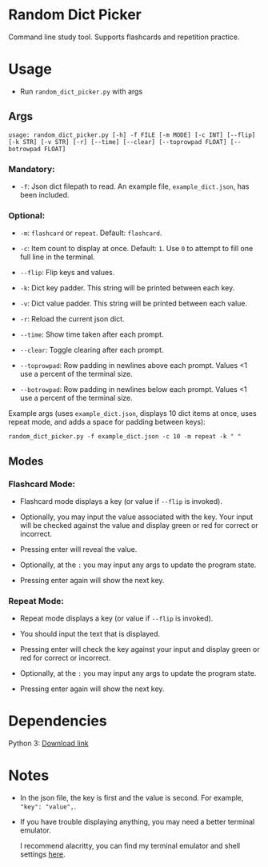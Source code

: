 # Random Dict Picker

Command line study tool. Supports flashcards and repetition practice.

# Usage

- Run `random_dict_picker.py` with args

## Args

```
usage: random_dict_picker.py [-h] -f FILE [-m MODE] [-c INT] [--flip] [-k STR] [-v STR] [-r] [--time] [--clear] [--toprowpad FLOAT] [--botrowpad FLOAT]
```

### Mandatory:

- `-f`: Json dict filepath to read. An example file, `example_dict.json`, has been included.

### Optional:

- `-m`: `flashcard` or `repeat`. Default: `flashcard`.

- `-c`: Item count to display at once. Default: `1`. Use `0` to attempt to fill one full line in the terminal.

- `--flip`: Flip keys and values.

- `-k`: Dict key padder. This string will be printed between each key.

- `-v`: Dict value padder. This string will be printed between each value.

- `-r`: Reload the current json dict.

- `--time`: Show time taken after each prompt.

- `--clear`: Toggle clearing after each prompt.

- `--toprowpad`: Row padding in newlines above each prompt. Values <1 use a percent of the terminal size.

- `--botrowpad`: Row padding in newlines below each prompt. Values <1 use a percent of the terminal size.

Example args (uses `example_dict.json`, displays 10 dict items at once, uses repeat mode, and adds a space for padding between keys):

```
random_dict_picker.py -f example_dict.json -c 10 -m repeat -k " "
```

## Modes

### Flashcard Mode:

- Flashcard mode displays a key (or value if `--flip` is invoked). 

- Optionally, you may input the value associated with the key. Your input will be checked against the value and display green or red for correct or incorrect.

- Pressing enter will reveal the value.

- Optionally, at the `:` you may input any args to update the program state.

- Pressing enter again will show the next key.

### Repeat Mode:

- Repeat mode displays a key (or value if `--flip` is invoked). 

- You should input the text that is displayed.

- Pressing enter will check the key against your input and display green or red for correct or incorrect.

- Optionally, at the `:` you may input any args to update the program state.

- Pressing enter again will show the next key.

# Dependencies

Python 3: [Download link](https://www.python.org/downloads/)

# Notes

- In the json file, the key is first and the value is second. For example, `"key": "value",`.

- If you have trouble displaying anything, you may need a better terminal emulator. 

    I recommend alacritty, you can find my terminal emulator and shell settings [here](https://github.com/Kuuuube/Misc_Scripts/tree/main/scripts_and_programs/terminal_and_shell_config/).